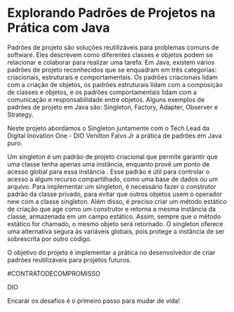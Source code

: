 # Explorando Padrões de Projetos na Prática com Java

Padrões de projeto são soluções reutilizáveis para problemas comuns de software. Eles descrevem como diferentes classes e objetos podem se relacionar e colaborar para realizar uma tarefa. Em Java, existem vários padrões de projeto reconhecidos que se enquadram em três categorias: criacionais, estruturais e comportamentais. Os padrões criacionais lidam com a criação de objetos, os padrões estruturais lidam com a composição de classes e objetos, e os padrões comportamentais lidam com a comunicação e responsabilidade entre objetos. Alguns exemplos de padrões de projeto em Java são: Singleton, Factory, Adapter, Observer e Strategy.

Neste projeto abordamos o Singleton juntamente com o Tech Lead da Digital Inovation One - DIO Venilton Falvo Jr a prática de padrões em Java puro. 

Um singleton é um padrão de projeto criacional que permite garantir que uma classe tenha apenas uma instância, enquanto provê um ponto de acesso global para essa instância . Esse padrão é útil para controlar o acesso a algum recurso compartilhado, como uma base de dados ou um arquivo. Para implementar um singleton, é necessário fazer o construtor padrão da classe privado, para evitar que outros objetos usem o operador new com a classe singleton. Além disso, é preciso criar um método estático de criação que age como um construtor e retorna a mesma instância da classe, armazenada em um campo estático. Assim, sempre que o método estático for chamado, o mesmo objeto será retornado. O singleton oferece uma alternativa segura às variáveis globais, pois protege a instância de ser sobrescrita por outro código.

O objetivo do projeto é implementar a prática no desenvolvedor de criar padrões reutilizáveis para projetos futuros.

#CONTRATODECOMPROMISSO

DIO

Encarar os desafios é o primeiro passo para mudar de vida!
